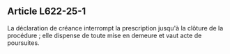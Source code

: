 Article L622-25-1
----
La déclaration de créance interrompt la prescription jusqu'à la clôture de la
procédure ; elle dispense de toute mise en demeure et vaut acte de poursuites.

